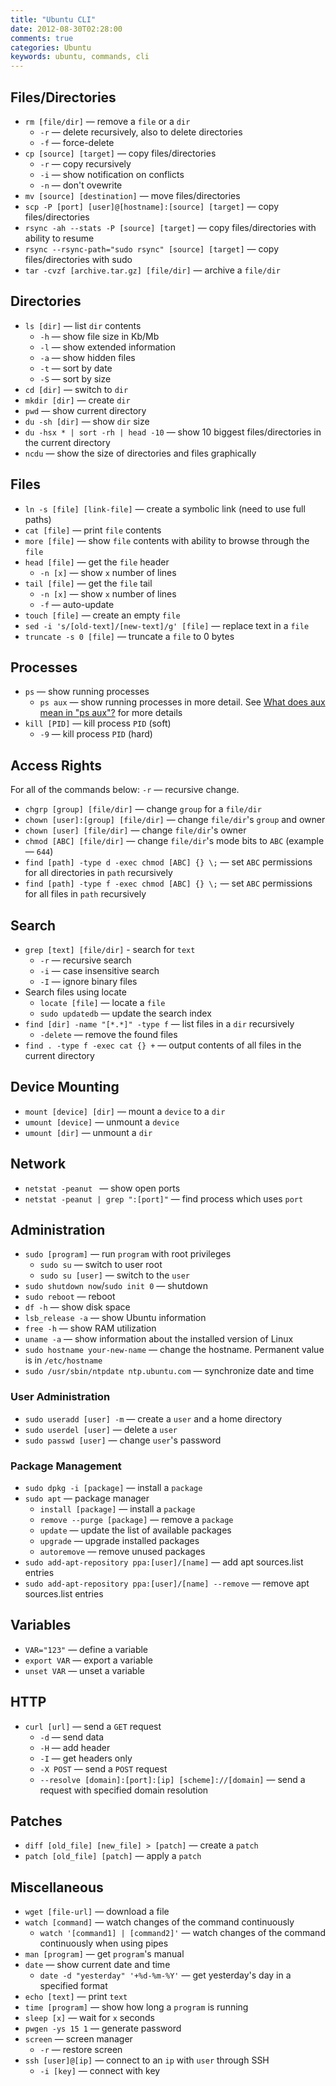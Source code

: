```yaml
---
title: "Ubuntu CLI"
date: 2012-08-30T02:28:00
comments: true
categories: Ubuntu
keywords: ubuntu, commands, cli
---
```


## Files/Directories
* `rm [file/dir]` — remove a `file` or a `dir`
    * `-r` — delete recursively, also to delete directories
    * `-f` — force-delete
* `cp [source] [target]` — copy files/directories
    * `-r` — copy recursively
    * `-i` — show notification on conflicts
    * `-n` — don't ovewrite
* `mv [source] [destination]` — move files/directories
* `scp -P [port] [user]@[hostname]:[source] [target]` — copy files/directories
* `rsync -ah --stats -P [source] [target]` — copy files/directories with ability to resume
* `rsync --rsync-path="sudo rsync" [source] [target]` — copy files/directories with sudo
* `tar -cvzf [archive.tar.gz] [file/dir]` — archive a `file/dir`

## Directories
* `ls [dir]` — list `dir` contents
    * `-h` — show file size in Kb/Mb
    * `-l` — show extended information
    * `-a` — show hidden files
    * `-t` — sort by date
    * `-S` — sort by size
* `cd [dir]` — switch to `dir`
* `mkdir [dir]` — create `dir`
* `pwd` — show current directory
* `du -sh [dir]` — show `dir` size
* `du -hsx * | sort -rh | head -10` — show 10 biggest files/directories in the current directory
* `ncdu` — show the size of directories and files graphically

## Files
* `ln -s [file] [link-file]` — create a symbolic link (need to use full paths)
* `cat [file]` — print `file` contents
* `more [file]` — show `file` contents with ability to browse through the `file`
* `head [file]` — get the `file` header
    * `-n [x]` — show `x` number of lines
* `tail [file]` — get the `file` tail
    * `-n [x]` — show `x` number of lines
    * `-f` — auto-update
* `touch [file]` — create an empty `file`
* `sed -i 's/[old-text]/[new-text]/g' [file]` — replace text in a `file`
* `truncate -s 0 [file]` — truncate a `file` to 0 bytes

## Processes
* `ps` — show running processes
    * `ps aux` — show running processes in more detail. See [What does aux mean in "ps aux"?](https://unix.stackexchange.com/questions/106847/what-does-aux-mean-in-ps-aux) for more details
* `kill [PID]` — kill process `PID` (soft)
    * `-9` — kill process `PID` (hard)

## Access Rights
For all of the commands below: `-r` — recursive change.

* `chgrp [group] [file/dir]` — change `group` for a `file/dir`
* `chown [user]:[group] [file/dir]` — change `file/dir`'s `group` and owner
* `chown [user] [file/dir]` — change `file/dir`'s owner
* `chmod [ABC] [file/dir]` — change `file/dir`'s mode bits to `ABC` (example — `644`)
* `find [path] -type d -exec chmod [ABC] {} \;` — set `ABC` permissions for all directories in `path` recursively
* `find [path] -type f -exec chmod [ABC] {} \;` — set `ABC` permissions for all files in `path` recursively

## Search
* `grep [text] [file/dir]` - search for `text`
    * `-r` — recursive search
    * `-i` — case insensitive search
    * `-I` — ignore binary files
* Search files using locate
    * `locate [file]` — locate a `file`
    * `sudo updatedb` — update the search index
* `find [dir] -name "[*.*]" -type f` — list files in a `dir` recursively
    - `-delete` — remove the found files
* `find . -type f -exec cat {} +` — output contents of all files in the current directory

## Device Mounting
* `mount [device] [dir]` — mount a `device` to a `dir`
* `umount [device]` — unmount a `device`
* `umount [dir]` — unmount a `dir`

## Network
* `netstat -peanut ` — show open ports
* `netstat -peanut | grep ":[port]"` — find process which uses `port`

## Administration
* `sudo [program]` — run `program` with root privileges
    * `sudo su` — switch to user root
    * `sudo su [user]` — switch to the `user`
* `sudo shutdown now`/`sudo init 0` — shutdown
* `sudo reboot` — reboot
* `df -h` — show disk space
* `lsb_release -a` — show Ubuntu information
* `free -h` — show RAM utilization
* `uname -a` — show information about the installed version of Linux
* `sudo hostname your-new-name` — change the hostname. Permanent value is in `/etc/hostname`
* `sudo /usr/sbin/ntpdate ntp.ubuntu.com` — synchronize date and time

### User Administration
* `sudo useradd [user] -m` — create a `user` and a home directory
* `sudo userdel [user]` — delete a `user`
* `sudo passwd [user]` — change `user`'s password

### Package Management
* `sudo dpkg -i [package]` — install a `package`
* `sudo apt` — package manager
    * `install [package]` — install a `package`
    * `remove --purge [package]` — remove a `package`
    * `update` — update the list of available packages
    * `upgrade` — upgrade installed packages
    * `autoremove` — remove unused packages
* `sudo add-apt-repository ppa:[user]/[name]` — add apt sources.list entries
* `sudo add-apt-repository ppa:[user]/[name] --remove` — remove apt sources.list entries

## Variables
* `VAR="123"` — define a variable
* `export VAR` — export a variable
* `unset VAR` — unset a variable

## HTTP
* `curl [url]` — send a `GET` request
    * `-d` — send data
    * `-H` — add header
    * `-I` — get headers only
    * `-X POST` — send a `POST` request
    * `--resolve [domain]:[port]:[ip] [scheme]://[domain]` — send a request with specified domain resolution

## Patches
* `diff [old_file] [new_file] > [patch]` — create a `patch`
* `patch [old_file] [patch]` — apply a `patch`

## Miscellaneous
* `wget [file-url]` — download a file
* `watch [command]` — watch changes of the command continuously
    * `watch '[command1] | [command2]'` — watch changes of the command continuously when using pipes
* `man [program]` — get `program`'s manual
* `date` — show current date and time
    * `date -d "yesterday" '+%d-%m-%Y'` — get yesterday's day in a specified format
* `echo [text]` — print `text`
* `time [program]` — show how long a `program` is running
* `sleep [x]` — wait for `x` seconds
* `pwgen -ys 15 1` — generate password
* `screen` — screen manager
    * `-r` — restore screen
* `ssh [user]@[ip]` — connect to an `ip` with `user` through SSH
    * `-i [key]` — connect with key
